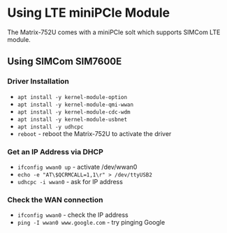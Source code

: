 # Using LTE miniPCIe Module

The Matrix-752U comes with a miniPCIe solt which supports SIMCom LTE module.

## Using SIMCom SIM7600E
### Driver Installation
- `apt install -y kernel-module-option`
- `apt install -y kernel-module-qmi-wwan`
- `apt install -y kernel-module-cdc-wdm`
- `apt install -y kernel-module-usbnet`
- `apt install -y udhcpc`
- `reboot` - reboot the Matrix-752U to activate the driver

### Get an IP Address via DHCP
- `ifconfig wwan0 up` - activate /dev/wwan0
- `echo -e "AT\$QCRMCALL=1,1\r" > /dev/ttyUSB2`
- `udhcpc -i wwan0` - ask for IP address

### Check the WAN connection
- `ifconfig wwan0` - check the IP address
- `ping -I wwan0 www.google.com` - try pinging Google
